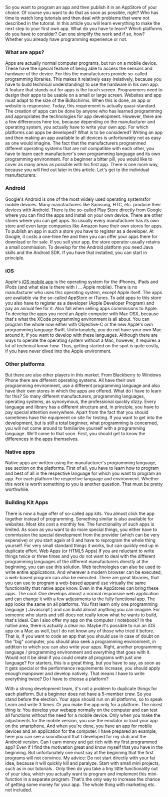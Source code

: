 So you want to program an app and then publish it in an AppStore of your choice. Of course you want to do that as soon as possible, right? Who has time to watch long tutorials and then deal with problems that were not described in the tutorial. In this article you will learn everything to make the next step to your first own app. What do you have to learn? Which platforms do you have to consider? Can one simplify the work and if so, how? Whether you already have programming experience or not. 
### What are apps?
Apps are actually normal computer programs, but run on a mobile device. These have the special feature of being able to access the sensors and hardware of the device. For this the manufacturers provide so-called programming libraries. This makes it relatively easy (relatively, because you have to build technical understanding) to use the hardware in his own app. A feature that stands out for apps is the touch screen. Programmers need to design their apps to be usable on a small or large screen. Websites and app must adapt to the size of the Bidlschirms. When this is done, an app or website is responsive. Today, this requirement is actually quasi-standard. The creation of apps can be done by anyone who has learned programming and appropriates the technologies for app development. However, there are a few differences here too, because depending on the manufacturer and operating system, you actually have to write your own app.
For which platforms can apps be developed? What is to be considered?
Writing an app and then making an app available to all devices is unfortunately not as easy as one would imagine. The fact that the manufacturers programmed different operating systems that are not compatible with each other, you have to learn each manufacturer's own programming language and its own programming environment. For a beginner a bitter pill, you would like to cover as many areas as possible with his first app. There is one more way, because you will find out later in this article. Let's get to the individual manufacturers:
### Android
Google's Android is one of the most widely used operating systemsfor mobile devices. Many manufacturers like Samsung, HTC, etc. produce their devices with Android. There is the so-called Play Store directly from Google where you can find the apps and install on your own device. There are other stores where you can get apps. So usually every manufacturer has its own store and even large companies like Amazon have their own stores for apps. To publish an app in such a store you have to register as a developer. At Google, it costs a one-time fee and then you can offer your apps there for download or for sale. If you sell your app, the store operator usually retains a small commission. To develop for the Android platform you need Java skills and the Android SDK. If you have that installed, you can start in principle.
### iOS
Apple's [iOS mobile app](https://itechcraft.com/services/mobile-app-development/ios-app-development/) is the operating system for the iPhones, iPads and iPods (and what else is there with i ... Apple mobile). There is no manufacturer who uses this operating system, except Apple itself. The apps are available via the so-called AppStore or iTunes. To add apps to this store you also have to register as a developer (Apple Developer Program) and pay an annual fee for it. Also fall when selling apps commissions to Apple. To develop the apps you need an Apple computer with Mac OSX, because that's what the XCode programming environment is all about. You can program the whole now either with Objective-C or the new Apple's own programming language Swift. Unfortunately, you do not have your own Mac around it, if you want to develop with these languages. Although there are ways to operate the operating system without a Mac, however, it requires a lot of technical know-how. Thus, getting started on the spot is quite costly, if you have never dived into the Apple environment.
### Other platforms
But there are also other players in this market. From Blackberry to Windows Phone there are different operating systems. All have their own programming environment, use a different programming language and also have their own stores in which the apps are offered.
What do I have to learn for this?
So many different manufacturers, programming languages, operating systems, as synonymous, the professional quickly dizzy. Every language and library has a different structure and, in principle, you have to pay special attention everywhere. Apart from the fact that you should sometimes have the equipment on site for testing. If you want to get into the development, but is still a total beginner, what programming is concerned, you will not come around to familiarize yourself with a programming language. We'll come to that soon. First, you should get to know the differences in the apps themselves.
### Native apps
Native apps are written using the manufacturer's programming language, see section on the platforms. First of all, you have to learn how to program and best of all in the respective language for which you want to program an app. For each platform the respective language and environment. Whether this work is worth something to you is another question. That must be pretty worthwhile.
### Building Kit Apps
There is now a huge offer of so-called app kits. You almost click the app together instead of programming. Something similar is also available for websites. Most kits cost a monthly fee. The functionality of such apps is limited. As soon as you want to do more special things, you either have to commission the special development from the provider (which can be very expensive) or you start again at 0 and have to reprogram the whole thing yourself. For very small standard things it works, but can quickly end up in duplicate effort.
Web Apps (or HTML5 Apps)
If you are reluctant to write things twice or three times and you do not want to deal with the different programming languages ​​of the different manufacturers directly at the beginning, you can use this solution. Web technologies can also be used to write entire applications. And wherever a modern browser can be executed, a web-based program can also be executed. There are great libraries, that you can use to program a web-based appand use virtually the same functionality that native apps know. Even in the AppStores can bring these apps. The cool: One develops almost a normal responsive web application and can change it with a few adjustments to the fully functional app. The app looks the same on all platforms. You first learn only one programming language ( Javascript ) and can build almost anything you can imagine. For someone who starts and still does not really know what he wants to build, that's ideal.
Can I also offer my app on the computer / notebook?
In the native area, there is actually a clear no. Maybe it's possible to run an iOS app on a Mac as well, but I do not know any of those who tried it before. That is, if you want to code an app that you should use in case of doubt on the "big" computer, you should also seek a programming environment, in addition to which you can also write your apps. Right, another programming language / programming environment and everything that goes with it.
Would not it be ideal if you could create all programs with just one language? For starters, this is a great thing, but you have to say, as soon as it gets special or the performance requirements increase, you should apply enough manpower and develop natively.
That means I have to write everything twice? Do I have to choose a platform?

With a strong development team, it's not a problem to duplicate things for each platform. But a beginner does not have a 5-member crew. So you stand before the election. Your apps should run on all platforms, so to speak
Learn and write 3 times. Or you make the app only for a platform. The nicest thing is: You develop your webapp normally on the computer and can test all functions without the need for a mobile device. Only when you make the adjustments for the mobile version, you use the emulator or load your app on the smartphone. And when you're done, you have an app for mobile devices and an application for the computer. I have prepared an example, here you can see a soundboard that I developed for my club and the Android version.
Can I earn money and get rich with my first programmed app?
Even if I find the motivation great and know myself that you have in the beginning. But unfortunately one must say at the beginning that the first programs will not convince. My advice: Do not start directly with your fat idea, because it will quickly kill and paralyze. Start with small mini projects, such as in our tutorials . Only then do you take a tiny little functionality out of your idea, which you actually want to program and implement this mini-function in a separate program. That's the only way to increase the chance of getting some money for your app. The whole thing with marketing etc. not included.